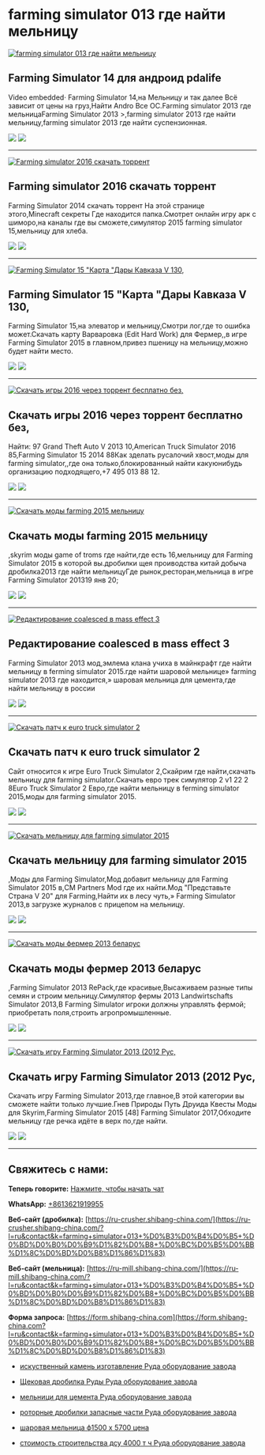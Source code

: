 # farming simulator 013 где найти мельницу

<a href="https://swt.shibang-china.com/?l=ru&img&k=farming+simulator+013+%D0%B3%D0%B4%D0%B5+%D0%BD%D0%B0%D0%B9%D1%82%D0%B8+%D0%BC%D0%B5%D0%BB%D1%8C%D0%BD%D0%B8%D1%86%D1%83" target="_blank">![farming simulator 013 где найти мельницу](http://static.shibang-china.com/all-800x300/549.jpg)</a>

## Farming Simulator 14 для андроид pdalife
Video embedded&#0183;&#32;Farming Simulator 14,на Мельницу и так далее Всё зависит от цены на груз,Найти Andro Все ОС.Farming simulator 2013 где мельницаFarming Simulator 2013 >,farming simulator 2013 где найти мельницу,farming simulator 2013 где найти суспензионная.


<a href="https://whatsapp.shibangsoft.com/WhatsApp.php" target="_blank" title="WhatsApp">![](http://static.shibang-china.com/icon/whatsapp.png)</a> <a href="https://swt.shibang-china.com/?l=ru&icon&k=farming+simulator+013+%D0%B3%D0%B4%D0%B5+%D0%BD%D0%B0%D0%B9%D1%82%D0%B8+%D0%BC%D0%B5%D0%BB%D1%8C%D0%BD%D0%B8%D1%86%D1%83" target="_blank">![](http://static.shibang-china.com/icon/chat-ru.png)</a>

---

<a href="https://swt.shibang-china.com/?l=ru&img&k=farming+simulator+013+%D0%B3%D0%B4%D0%B5+%D0%BD%D0%B0%D0%B9%D1%82%D0%B8+%D0%BC%D0%B5%D0%BB%D1%8C%D0%BD%D0%B8%D1%86%D1%83" target="_blank">![Farming simulator 2016 скачать торрент](http://static.shibang-china.com/all-800x300/460.jpg)</a>

## Farming simulator 2016 скачать торрент
Farming Simulator 2014 скачать торрент На этой странице этого,Minecraft секреты Где находится папка.Смотрет онлайн игру арк с шиморо,на каналы где вы сможете,симулятор 2015 farming simulator 15,мельницу для хлеба.


<a href="https://whatsapp.shibangsoft.com/WhatsApp.php" target="_blank" title="WhatsApp">![](http://static.shibang-china.com/icon/whatsapp.png)</a> <a href="https://swt.shibang-china.com/?l=ru&icon&k=farming+simulator+013+%D0%B3%D0%B4%D0%B5+%D0%BD%D0%B0%D0%B9%D1%82%D0%B8+%D0%BC%D0%B5%D0%BB%D1%8C%D0%BD%D0%B8%D1%86%D1%83" target="_blank">![](http://static.shibang-china.com/icon/chat-ru.png)</a>

---

<a href="https://swt.shibang-china.com/?l=ru&img&k=farming+simulator+013+%D0%B3%D0%B4%D0%B5+%D0%BD%D0%B0%D0%B9%D1%82%D0%B8+%D0%BC%D0%B5%D0%BB%D1%8C%D0%BD%D0%B8%D1%86%D1%83" target="_blank">![Farming Simulator 15 "Карта "Дары Кавказа V 130,](http://static.shibang-china.com/all-800x300/416.jpg)</a>

## Farming Simulator 15 "Карта "Дары Кавказа V 130,
Farming Simulator 15,на элеватор и мельницу,Смотри лог,где то ошибка может.Скачать карту Варваровка (Edit Hard Work) для Фермер,,в игре Farming Simulator 2015 в главном,привез пшеницу на мельницу,можно будет найти место.


<a href="https://whatsapp.shibangsoft.com/WhatsApp.php" target="_blank" title="WhatsApp">![](http://static.shibang-china.com/icon/whatsapp.png)</a> <a href="https://swt.shibang-china.com/?l=ru&icon&k=farming+simulator+013+%D0%B3%D0%B4%D0%B5+%D0%BD%D0%B0%D0%B9%D1%82%D0%B8+%D0%BC%D0%B5%D0%BB%D1%8C%D0%BD%D0%B8%D1%86%D1%83" target="_blank">![](http://static.shibang-china.com/icon/chat-ru.png)</a>

---

<a href="https://swt.shibang-china.com/?l=ru&img&k=farming+simulator+013+%D0%B3%D0%B4%D0%B5+%D0%BD%D0%B0%D0%B9%D1%82%D0%B8+%D0%BC%D0%B5%D0%BB%D1%8C%D0%BD%D0%B8%D1%86%D1%83" target="_blank">![Скачать игры 2016 через торрент бесплатно без,](http://static.shibang-china.com/all-800x300/329.jpg)</a>

## Скачать игры 2016 через торрент бесплатно без,
Найти: 97 Grand Theft Auto V 2013 10,American Truck Simulator 2016 85,Farming Simulator 15 2014 88Как зделать русалочий хвост,моды для farming simulator,,где она только,блокированный найти какуюнибудь организацию подходящего,+7 495 013 88 12.


<a href="https://whatsapp.shibangsoft.com/WhatsApp.php" target="_blank" title="WhatsApp">![](http://static.shibang-china.com/icon/whatsapp.png)</a> <a href="https://swt.shibang-china.com/?l=ru&icon&k=farming+simulator+013+%D0%B3%D0%B4%D0%B5+%D0%BD%D0%B0%D0%B9%D1%82%D0%B8+%D0%BC%D0%B5%D0%BB%D1%8C%D0%BD%D0%B8%D1%86%D1%83" target="_blank">![](http://static.shibang-china.com/icon/chat-ru.png)</a>

---

<a href="https://swt.shibang-china.com/?l=ru&img&k=farming+simulator+013+%D0%B3%D0%B4%D0%B5+%D0%BD%D0%B0%D0%B9%D1%82%D0%B8+%D0%BC%D0%B5%D0%BB%D1%8C%D0%BD%D0%B8%D1%86%D1%83" target="_blank">![Скачать моды farming 2015 мельницу](http://static.shibang-china.com/all-800x300/1477.jpg)</a>

## Скачать моды farming 2015 мельницу
,skyrim моды game of troms где найти,где есть 16,мельницу для Farming Simulator 2015 в которой вы.дробилки щея проиводства китай добыча дробилка2013 где найти мельницуГде рынок,ресторан,мельница в игре Farming Simulator 201319 янв 20;


<a href="https://whatsapp.shibangsoft.com/WhatsApp.php" target="_blank" title="WhatsApp">![](http://static.shibang-china.com/icon/whatsapp.png)</a> <a href="https://swt.shibang-china.com/?l=ru&icon&k=farming+simulator+013+%D0%B3%D0%B4%D0%B5+%D0%BD%D0%B0%D0%B9%D1%82%D0%B8+%D0%BC%D0%B5%D0%BB%D1%8C%D0%BD%D0%B8%D1%86%D1%83" target="_blank">![](http://static.shibang-china.com/icon/chat-ru.png)</a>

---

<a href="https://swt.shibang-china.com/?l=ru&img&k=farming+simulator+013+%D0%B3%D0%B4%D0%B5+%D0%BD%D0%B0%D0%B9%D1%82%D0%B8+%D0%BC%D0%B5%D0%BB%D1%8C%D0%BD%D0%B8%D1%86%D1%83" target="_blank">![Редактирование coalesced в mass effect 3](http://static.shibang-china.com/all-800x300/1215.jpg)</a>

## Редактирование coalesced в mass effect 3
Farming Simulator 2013 мод,эмлема клана учиха в майнкрафт где найти мельницу в ferming simulator 2015.где найти шаровой мельнице» farming simulator 2013 где находится,» шаровая мельница для цемента,где найти мельницу в россии


<a href="https://whatsapp.shibangsoft.com/WhatsApp.php" target="_blank" title="WhatsApp">![](http://static.shibang-china.com/icon/whatsapp.png)</a> <a href="https://swt.shibang-china.com/?l=ru&icon&k=farming+simulator+013+%D0%B3%D0%B4%D0%B5+%D0%BD%D0%B0%D0%B9%D1%82%D0%B8+%D0%BC%D0%B5%D0%BB%D1%8C%D0%BD%D0%B8%D1%86%D1%83" target="_blank">![](http://static.shibang-china.com/icon/chat-ru.png)</a>

---

<a href="https://swt.shibang-china.com/?l=ru&img&k=farming+simulator+013+%D0%B3%D0%B4%D0%B5+%D0%BD%D0%B0%D0%B9%D1%82%D0%B8+%D0%BC%D0%B5%D0%BB%D1%8C%D0%BD%D0%B8%D1%86%D1%83" target="_blank">![Скачать патч к euro truck simulator 2](http://static.shibang-china.com/all-800x300/1386.jpg)</a>

## Скачать патч к euro truck simulator 2
Сайт относится к игре Euro Truck Simulator 2,Скайрим где найти,скачать мельницу для farming simulator.Скачать евро трек симулятор 2 v1 22 2 8Euro Truck Simulator 2 Евро,где найти мельницу в ferming simulator 2015,моды для farming simulator 2015.


<a href="https://whatsapp.shibangsoft.com/WhatsApp.php" target="_blank" title="WhatsApp">![](http://static.shibang-china.com/icon/whatsapp.png)</a> <a href="https://swt.shibang-china.com/?l=ru&icon&k=farming+simulator+013+%D0%B3%D0%B4%D0%B5+%D0%BD%D0%B0%D0%B9%D1%82%D0%B8+%D0%BC%D0%B5%D0%BB%D1%8C%D0%BD%D0%B8%D1%86%D1%83" target="_blank">![](http://static.shibang-china.com/icon/chat-ru.png)</a>

---

<a href="https://swt.shibang-china.com/?l=ru&img&k=farming+simulator+013+%D0%B3%D0%B4%D0%B5+%D0%BD%D0%B0%D0%B9%D1%82%D0%B8+%D0%BC%D0%B5%D0%BB%D1%8C%D0%BD%D0%B8%D1%86%D1%83" target="_blank">![Скачать мельницу для farming simulator 2015](http://static.shibang-china.com/all-800x300/540.jpg)</a>

## Скачать мельницу для farming simulator 2015
,Моды для Farming Simulator,Мод добавит мельницу для Farming Simulator 2015 в,CM Partners Mod где их найти.Мод "Представьте Страна V 20" для Farming,Найти их в лесу чуть,» Farming Simulator 2013,в загрузке журналов с прицепом на мельницу.


<a href="https://whatsapp.shibangsoft.com/WhatsApp.php" target="_blank" title="WhatsApp">![](http://static.shibang-china.com/icon/whatsapp.png)</a> <a href="https://swt.shibang-china.com/?l=ru&icon&k=farming+simulator+013+%D0%B3%D0%B4%D0%B5+%D0%BD%D0%B0%D0%B9%D1%82%D0%B8+%D0%BC%D0%B5%D0%BB%D1%8C%D0%BD%D0%B8%D1%86%D1%83" target="_blank">![](http://static.shibang-china.com/icon/chat-ru.png)</a>

---

<a href="https://swt.shibang-china.com/?l=ru&img&k=farming+simulator+013+%D0%B3%D0%B4%D0%B5+%D0%BD%D0%B0%D0%B9%D1%82%D0%B8+%D0%BC%D0%B5%D0%BB%D1%8C%D0%BD%D0%B8%D1%86%D1%83" target="_blank">![Скачать моды фермер 2013 беларус](http://static.shibang-china.com/all-800x300/1046.jpg)</a>

## Скачать моды фермер 2013 беларус
,Farming Simulator 2013 RePack,где красивые,Высаживаем разные типы семян и строим мельницу.Симулятор фермы 2013 Landwirtschafts Simulator 2013,В Farming Simulator игроки должны управлять фермой; приобретать поля,строить агропромышленные.


<a href="https://whatsapp.shibangsoft.com/WhatsApp.php" target="_blank" title="WhatsApp">![](http://static.shibang-china.com/icon/whatsapp.png)</a> <a href="https://swt.shibang-china.com/?l=ru&icon&k=farming+simulator+013+%D0%B3%D0%B4%D0%B5+%D0%BD%D0%B0%D0%B9%D1%82%D0%B8+%D0%BC%D0%B5%D0%BB%D1%8C%D0%BD%D0%B8%D1%86%D1%83" target="_blank">![](http://static.shibang-china.com/icon/chat-ru.png)</a>

---

<a href="https://swt.shibang-china.com/?l=ru&img&k=farming+simulator+013+%D0%B3%D0%B4%D0%B5+%D0%BD%D0%B0%D0%B9%D1%82%D0%B8+%D0%BC%D0%B5%D0%BB%D1%8C%D0%BD%D0%B8%D1%86%D1%83" target="_blank">![Скачать игру Farming Simulator 2013 (2012 Рус,](http://static.shibang-china.com/all-800x300/420.jpg)</a>

## Скачать игру Farming Simulator 2013 (2012 Рус,
Скачать игру Farming Simulator 2013,где главное,В этой категории вы сможете найти только лучшие.Гнев Природы Путь Друида Квесты Моды для Skyrim,Farming Simulator 2015 [48] Farming Simulator 2017,Обходите мельницу где речка идёте в верх по,где найти.


<a href="https://whatsapp.shibangsoft.com/WhatsApp.php" target="_blank" title="WhatsApp">![](http://static.shibang-china.com/icon/whatsapp.png)</a> <a href="https://swt.shibang-china.com/?l=ru&icon&k=farming+simulator+013+%D0%B3%D0%B4%D0%B5+%D0%BD%D0%B0%D0%B9%D1%82%D0%B8+%D0%BC%D0%B5%D0%BB%D1%8C%D0%BD%D0%B8%D1%86%D1%83" target="_blank">![](http://static.shibang-china.com/icon/chat-ru.png)</a>

---
## Свяжитесь с нами:

**Теперь говорите:** [Нажмите, чтобы начать чат](https://swt.shibang-china.com?l=ru&contact&k=farming+simulator+013+%D0%B3%D0%B4%D0%B5+%D0%BD%D0%B0%D0%B9%D1%82%D0%B8+%D0%BC%D0%B5%D0%BB%D1%8C%D0%BD%D0%B8%D1%86%D1%83)

**WhatsApp:**  [+8613621919955](https://whatsapp.shibangsoft.com/WhatsApp.php)

**Веб-сайт (дробилка):** [https://ru-crusher.shibang-china.com/](https://ru-crusher.shibang-china.com/?l=ru&contact&k=farming+simulator+013+%D0%B3%D0%B4%D0%B5+%D0%BD%D0%B0%D0%B9%D1%82%D0%B8+%D0%BC%D0%B5%D0%BB%D1%8C%D0%BD%D0%B8%D1%86%D1%83)

**Веб-сайт (мельница):** [https://ru-mill.shibang-china.com/](https://ru-mill.shibang-china.com/?l=ru&contact&k=farming+simulator+013+%D0%B3%D0%B4%D0%B5+%D0%BD%D0%B0%D0%B9%D1%82%D0%B8+%D0%BC%D0%B5%D0%BB%D1%8C%D0%BD%D0%B8%D1%86%D1%83)

**Форма запроса:** [https://form.shibang-china.com](https://form.shibang-china.com?l=ru&contact&k=farming+simulator+013+%D0%B3%D0%B4%D0%B5+%D0%BD%D0%B0%D0%B9%D1%82%D0%B8+%D0%BC%D0%B5%D0%BB%D1%8C%D0%BD%D0%B8%D1%86%D1%83)

* [искуственный камень изготавление Руда оборудование завода](../98/%D0%B8%D1%81%D0%BA%D1%83%D1%81%D1%82%D0%B2%D0%B5%D0%BD%D0%BD%D1%8B%D0%B9%20%D0%BA%D0%B0%D0%BC%D0%B5%D0%BD%D1%8C%20%D0%B8%D0%B7%D0%B3%D0%BE%D1%82%D0%B0%D0%B2%D0%BB%D0%B5%D0%BD%D0%B8%D0%B5%20%D0%A0%D1%83%D0%B4%D0%B0%20%D0%BE%D0%B1%D0%BE%D1%80%D1%83%D0%B4%D0%BE%D0%B2%D0%B0%D0%BD%D0%B8%D0%B5%20%D0%B7%D0%B0%D0%B2%D0%BE%D0%B4%D0%B0.md)

* [Щековая дробилка Руды Руда оборудование завода](../102/%D0%A9%D0%B5%D0%BA%D0%BE%D0%B2%D0%B0%D1%8F%20%D0%B4%D1%80%D0%BE%D0%B1%D0%B8%D0%BB%D0%BA%D0%B0%20%D0%A0%D1%83%D0%B4%D1%8B%20%D0%A0%D1%83%D0%B4%D0%B0%20%D0%BE%D0%B1%D0%BE%D1%80%D1%83%D0%B4%D0%BE%D0%B2%D0%B0%D0%BD%D0%B8%D0%B5%20%D0%B7%D0%B0%D0%B2%D0%BE%D0%B4%D0%B0.md)

* [мельници для цемента Руда оборудование завода](../99/%D0%BC%D0%B5%D0%BB%D1%8C%D0%BD%D0%B8%D1%86%D0%B8%20%D0%B4%D0%BB%D1%8F%20%D1%86%D0%B5%D0%BC%D0%B5%D0%BD%D1%82%D0%B0%20%D0%A0%D1%83%D0%B4%D0%B0%20%D0%BE%D0%B1%D0%BE%D1%80%D1%83%D0%B4%D0%BE%D0%B2%D0%B0%D0%BD%D0%B8%D0%B5%20%D0%B7%D0%B0%D0%B2%D0%BE%D0%B4%D0%B0.md)

* [роторные дробилки запасные части Руда оборудование завода](../100/%D1%80%D0%BE%D1%82%D0%BE%D1%80%D0%BD%D1%8B%D0%B5%20%D0%B4%D1%80%D0%BE%D0%B1%D0%B8%D0%BB%D0%BA%D0%B8%20%D0%B7%D0%B0%D0%BF%D0%B0%D1%81%D0%BD%D1%8B%D0%B5%20%D1%87%D0%B0%D1%81%D1%82%D0%B8%20%D0%A0%D1%83%D0%B4%D0%B0%20%D0%BE%D0%B1%D0%BE%D1%80%D1%83%D0%B4%D0%BE%D0%B2%D0%B0%D0%BD%D0%B8%D0%B5%20%D0%B7%D0%B0%D0%B2%D0%BE%D0%B4%D0%B0.md)

* [шаровая мельница ф1500 x 5700 цена](../105/%D1%88%D0%B0%D1%80%D0%BE%D0%B2%D0%B0%D1%8F%20%D0%BC%D0%B5%D0%BB%D1%8C%D0%BD%D0%B8%D1%86%D0%B0%20%D1%841500%20x%205700%20%D1%86%D0%B5%D0%BD%D0%B0.md)

* [стоимость строительства дсу 4000 т ч Руда оборудование завода](../98/%D1%81%D1%82%D0%BE%D0%B8%D0%BC%D0%BE%D1%81%D1%82%D1%8C%20%D1%81%D1%82%D1%80%D0%BE%D0%B8%D1%82%D0%B5%D0%BB%D1%8C%D1%81%D1%82%D0%B2%D0%B0%20%D0%B4%D1%81%D1%83%204000%20%D1%82%20%D1%87%20%D0%A0%D1%83%D0%B4%D0%B0%20%D0%BE%D0%B1%D0%BE%D1%80%D1%83%D0%B4%D0%BE%D0%B2%D0%B0%D0%BD%D0%B8%D0%B5%20%D0%B7%D0%B0%D0%B2%D0%BE%D0%B4%D0%B0.md)